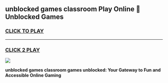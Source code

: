 
## unblocked games classroom Play Online 👋 Unblocked Games
<h3>
<a href="https://premium.freeplayer.one?title=unblocked_games_classroom&ref=19F">CLICK TO PLAY</a></h3>
<hr>

<h3>
<a href="https://premium.freeplayer.one?title=unblocked_games_classroom&ref=19F">CLICK 2 PLAY</a>
  
</h3>

<a href="https://premium.freeplayer.one?title=unblocked_games_classroom&ref=19F"><img src="https://clearcache.store/games.png"></a>


**unblocked games classroom games unblocked: Your Gateway to Fun and Accessible Online Gaming**
